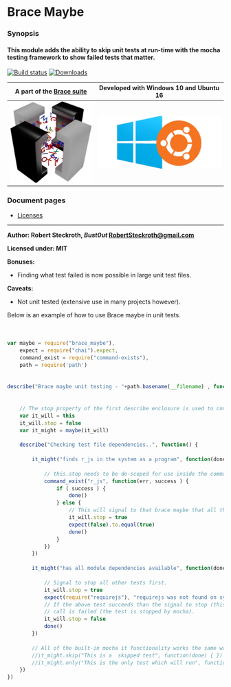 # Brace Maybe
### Synopsis

#### This module adds the ability to skip unit tests at run-time with the mocha testing framework to show failed tests that matter.

[![Build status](https://ci.appveyor.com/api/projects/status/8ou8s3c7ocq0972h/branch/master?svg=true)](https://ci.appveyor.com/project/restarian/brace-maybe/branch/master) [![Downloads](https://img.shields.io/npm/dm/brace_maybe.svg?svg=true)](https://npmjs.org/package/brace_maybe)


| A part of the [Brace suite](https://github.com/restarian/restarian/blob/master/brace/README.md)| Developed with Windows 10 and Ubuntu 16 
| ---- | ----
| ![Brace](https://raw.githubusercontent.com/restarian/restarian/master/brace/doc/image/brace_logo_small.png) | [![Ubuntu on Windows](https://raw.githubusercontent.com/restarian/restarian/master/doc/image/ubuntu_windows_logo.png)](https://github.com/Microsoft/BashOnWindows) | 


### Document pages
* [Licenses](https://github.com/restarian/brace_/blob/master/doc/license.md)

----

**Author: Robert Steckroth, _Bust0ut_ [<RobertSteckroth@gmail.com>](mailto:robertsteckroth@gmail.com)**

**Licensed under: MIT**

**Bonuses:**
* Finding what test failed is now possible in large unit test files.

**Caveats:**
  * Not unit tested (extensive use in many projects however).

Below is an example of how to use Brace maybe in unit tests.

```javascript


var maybe = require("brace_maybe"),
	expect = require("chai").expect,
	command_exist = require("command-exists"),
	path = require('path')


describe("Brace maybe unit testing - "+path.basename(__filename) , function() { 

	
	// The stop property of the first describe enclosure is used to control test skipping.
	var it_will = this
	it_will.stop = false
	var it_might = maybe(it_will)	

	describe("Checking test file dependencies..", function() { 

		it_might("finds r_js in the system as a program", function(done) {

			// this.stop needs to be de-scoped for use inside the command_exist enclosure.
			command_exist("r_js", function(err, success ) {
				if ( success ) {
					done()
				} else {
					// This will signal to that brace maybe that all the other unit tests using the "it" returned by the maybe function call, replacement should be ignored.
					it_will.stop = true 
					expect(false).to.equal(true)
					done()
				} 
			})
		})

		it_might("has all module dependencies available", function(done) {

			// Signal to stop all other tests first.
			it_will.stop = true 
			expect(require("requirejs"), "requirejs was not found on system").to.be.a("function").that.have.property("config")
			// If the above test succeeds than the signal to stop (this.stop), is turned back off. This commands below will not be reached if the expect
			// call is failed (the test is stopped by mocha).
			it_will.stop = false 
			done()
		})

		// All of the built-in mocha it functionality works the same way.
		//it_might.skip("This is a  skipped test", function(done) { })
		//it_might.only("This is the only test which will run", function(done) { })
	})
})

```
